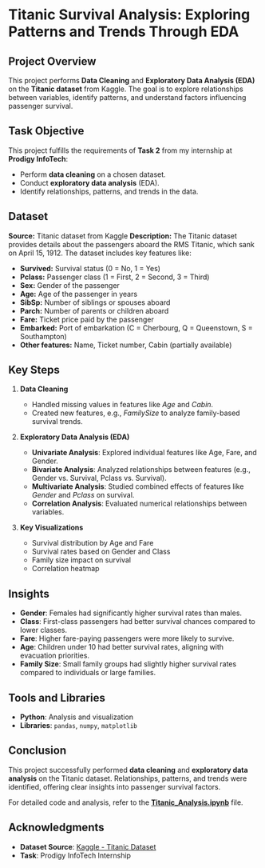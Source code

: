 # **Titanic Survival Analysis: Exploring Patterns and Trends Through EDA**

## Project Overview  
This project performs **Data Cleaning** and **Exploratory Data Analysis (EDA)** on the **Titanic dataset** from Kaggle. The goal is to explore relationships between variables, identify patterns, and understand factors influencing passenger survival.


## Task Objective  
This project fulfills the requirements of **Task 2** from my internship at **Prodigy InfoTech**:  
- Perform **data cleaning** on a chosen dataset.  
- Conduct **exploratory data analysis** (EDA).  
- Identify relationships, patterns, and trends in the data.  


## Dataset

**Source:** Titanic dataset from Kaggle
**Description:**
The Titanic dataset provides details about the passengers aboard the RMS Titanic, which sank on April 15, 1912. The dataset includes key features like:

- **Survived:** Survival status (0 = No, 1 = Yes)
- **Pclass:** Passenger class (1 = First, 2 = Second, 3 = Third)
- **Sex:** Gender of the passenger
- **Age:** Age of the passenger in years
- **SibSp:** Number of siblings or spouses aboard
- **Parch:** Number of parents or children aboard
- **Fare:** Ticket price paid by the passenger
- **Embarked:** Port of embarkation (C = Cherbourg, Q = Queenstown, S = Southampton)
- **Other features:** Name, Ticket number, Cabin (partially available)


## Key Steps  

1. **Data Cleaning**  
   - Handled missing values in features like *Age* and *Cabin*.  
   - Created new features, e.g., *FamilySize* to analyze family-based survival trends.  

2. **Exploratory Data Analysis (EDA)**  
   - **Univariate Analysis**: Explored individual features like Age, Fare, and Gender.  
   - **Bivariate Analysis**: Analyzed relationships between features (e.g., Gender vs. Survival, Pclass vs. Survival).  
   - **Multivariate Analysis**: Studied combined effects of features like *Gender* and *Pclass* on survival.  
   - **Correlation Analysis**: Evaluated numerical relationships between variables.  

3. **Key Visualizations**  
   - Survival distribution by Age and Fare  
   - Survival rates based on Gender and Class  
   - Family size impact on survival  
   - Correlation heatmap  


## Insights  

- **Gender**: Females had significantly higher survival rates than males.  
- **Class**: First-class passengers had better survival chances compared to lower classes.  
- **Fare**: Higher fare-paying passengers were more likely to survive.  
- **Age**: Children under 10 had better survival rates, aligning with evacuation priorities.  
- **Family Size**: Small family groups had slightly higher survival rates compared to individuals or large families.  


## Tools and Libraries  

- **Python**: Analysis and visualization  
- **Libraries**: `pandas`, `numpy`, `matplotlib`


## Conclusion  
This project successfully performed **data cleaning** and **exploratory data analysis** on the Titanic dataset. Relationships, patterns, and trends were identified, offering clear insights into passenger survival factors.

For detailed code and analysis, refer to the **[Titanic_Analysis.ipynb](Titanic_Analysis.ipynb)** file.


## Acknowledgments  
- **Dataset Source**: [Kaggle - Titanic Dataset](https://www.kaggle.com/c/titanic/data)  
- **Task**: Prodigy InfoTech Internship  
